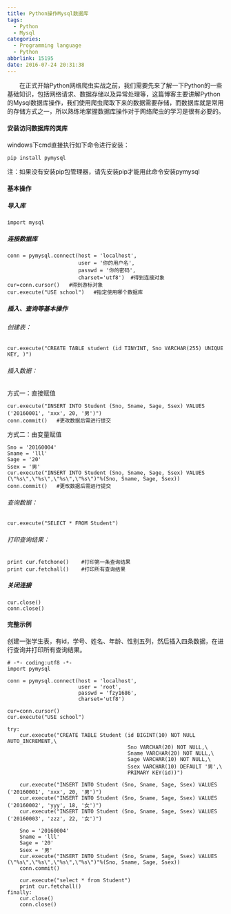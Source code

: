 ```yaml
---
title: Python操作Mysql数据库
tags:
  - Python
  - Mysql
categories:
  - Programming language
  - Python
abbrlink: 15195
date: 2016-07-24 20:31:38
---
```


　　在正式开始Python网络爬虫实战之前，我们需要先来了解一下Python的一些基础知识，包括网络请求、数据存储以及异常处理等，这篇博客主要讲解Python的Mysql数据库操作，我们使用爬虫爬取下来的数据需要存储，而数据库就是常用的存储方式之一，所以熟练地掌握数据库操作对于网络爬虫的学习是很有必要的。

<!--more-->

#### 安装访问数据库的类库

windows下cmd直接执行如下命令进行安装：
```
pip install pymysql
```
注：如果没有安装pip包管理器，请先安装pip才能用此命令安装pymysql

#### 基本操作

##### 导入库
```
import mysql
```

##### 连接数据库

```
conn = pymysql.connect(host = 'localhost', 
                       user = '你的用户名',
                       passwd = '你的密码',
                       charset='utf8')  #得到连接对象
cur=conn.cursor()   #得到游标对象
cur.execute("USE school")   #指定使用哪个数据库

```

##### 插入、查询等基本操作

###### 创建表：
```
cur.execute("CREATE TABLE student (id TINYINT, Sno VARCHAR(255) UNIQUE KEY, )")
```

###### 插入数据：

方式一：直接赋值

```
cur.execute("INSERT INTO Student (Sno, Sname, Sage, Ssex) VALUES ('20160001', 'xxx', 20, '男')")
conn.commit()   #更改数据后需进行提交
```

方式二：由变量赋值

```
Sno = '20160004'
Sname = 'lll'
Sage = '20'
Ssex = '男'
cur.execute("INSERT INTO Student (Sno, Sname, Sage, Ssex) VALUES (\"%s\",\"%s\",\"%s\",\"%s\")"%(Sno, Sname, Sage, Ssex))
conn.commit()   #更改数据后需进行提交
```

###### 查询数据：

```
cur.execute("SELECT * FROM Student")
```

###### 打印查询结果：

```
print cur.fetchone()    #打印第一条查询结果
print cur.fetchall()    #打印所有查询结果
```
##### 关闭连接

```
cur.close()
conn.close()
```

#### 完整示例

创建一张学生表，有id，学号、姓名、年龄、性别五列，然后插入四条数据，在进行查询并打印所有查询结果。

```
# -*- coding:utf8 -*-
import pymysql

conn = pymysql.connect(host = 'localhost', 
                       user = 'root',
                       passwd = 'fzy1686',
                       charset='utf8')

cur=conn.cursor()
cur.execute("USE school")

try:
    cur.execute("CREATE TABLE Student (id BIGINT(10) NOT NULL AUTO_INCREMENT,\
                                       Sno VARCHAR(20) NOT NULL,\
                                       Sname VARCHAR(20) NOT NULL,\
                                       Sage VARCHAR(10) NOT NULL,\
                                       Ssex VARCHAR(10) DEFAULT '男',\
                                       PRIMARY KEY(id))")
    
    cur.execute("INSERT INTO Student (Sno, Sname, Sage, Ssex) VALUES ('20160001', 'xxx', 20, '男')")
    cur.execute("INSERT INTO Student (Sno, Sname, Sage, Ssex) VALUES ('20160002', 'yyy', 18, '女')")
    cur.execute("INSERT INTO Student (Sno, Sname, Sage, Ssex) VALUES ('20160003', 'zzz', 22, '女')")
    
    Sno = '20160004'
    Sname = 'lll'
    Sage = '20'
    Ssex = '男'
    cur.execute("INSERT INTO Student (Sno, Sname, Sage, Ssex) VALUES (\"%s\",\"%s\",\"%s\",\"%s\")"%(Sno, Sname, Sage, Ssex))   
    conn.commit()
        
    cur.execute("select * from Student")
    print cur.fetchall()
finally:
    cur.close()
    conn.close()

```
